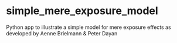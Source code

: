 # simple_mere_exposure_model
Python app to illustrate a simple model for mere exposure effects as developed by Aenne Brielmann &amp; Peter Dayan

